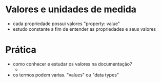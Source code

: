 # Valores e unidades de medida

* cada propriedade possui valores "property: value"
* estudo constante a fim de entender as propriedades e seus valores

# Prática

* como conhecer e estudar os valores na documentação?
  * <color> <length>
* os termos podem varias. "values" ou "data types"